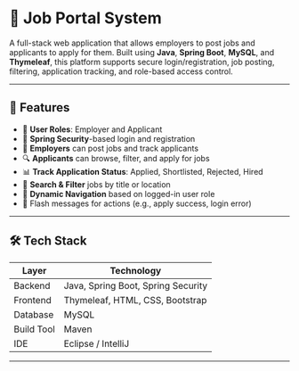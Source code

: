 # 🧾 Job Portal System

A full-stack web application that allows employers to post jobs and applicants to apply for them. Built using **Java**, **Spring Boot**, **MySQL**, and **Thymeleaf**, this platform supports secure login/registration, job posting, filtering, application tracking, and role-based access control.

---

## 🚀 Features

- 👤 **User Roles**: Employer and Applicant  
- 🔐 **Spring Security**-based login and registration  
- 📝 **Employers** can post jobs and track applicants  
- 🔍 **Applicants** can browse, filter, and apply for jobs  
- 📊 **Track Application Status**: Applied, Shortlisted, Rejected, Hired  
- 🎯 **Search & Filter** jobs by title or location 
- 🧭 **Dynamic Navigation** based on logged-in user role  
- 💬 Flash messages for actions (e.g., apply success, login error)

---

## 🛠️ Tech Stack

| Layer         | Technology                       |
|---------------|----------------------------------|
| Backend       | Java, Spring Boot, Spring Security |
| Frontend      | Thymeleaf, HTML, CSS, Bootstrap  |
| Database      | MySQL                            |
| Build Tool    | Maven                            |
| IDE           | Eclipse / IntelliJ               |

---
